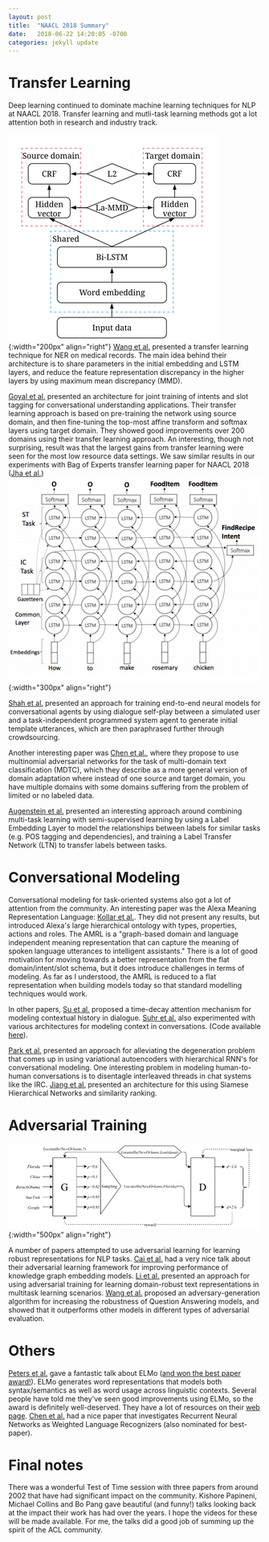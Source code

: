 ```yaml
---
layout: post
title:  "NAACL 2018 Summary"
date:   2018-06-22 14:20:05 -0700
categories: jekyll update
---
```


# Transfer Learning

Deep learning continued to dominate machine learning techniques for NLP at NAACL 2018. Transfer learning and mutli-task learning methods got a lot attention both in research and industry track. 

![MMD](/assets/naacl2018sum/mmd.PNG){:width="200px" align="right"}
[Wang et al.](http://aclweb.org/anthology/N18-1001) presented a transfer learning technique for NER on medical records. The main idea behind their architecture is to share parameters in the initial embedding and LSTM layers, and reduce the feature representation discrepancy in the higher layers by using maximum mean discrepancy (MMD).

[Goyal et al.](http://aclweb.org/anthology/N18-3018) presented an architecture for joint training of intents and slot tagging for conversational understanding applications. Their transfer learning approach is based on pre-training the network using source domain, and then fine-tuning the top-most affine transform and softmax layers using target domain. They showed good improvements over 200 domains using their transfer learning approach. An interesting, though not surprising, result was that the largest gains from transfer learning were seen for the most low resource data settings. We saw similar results in our experiments with Bag of Experts transfer learning paper for NAACL 2018 ([Jha et al.](http://aclweb.org/anthology/N18-3019))
![AlexaTL](/assets/naacl2018sum/goyal.PNG){:width="300px" align="right"}

[Shah et al.](http://aclweb.org/anthology/N18-3006) presented an approach for training end-to-end neural models for conversational agents by using dialogue self-play between a simulated user and a task-independent programmed system agent to generate initial template utterances, which are then paraphrased further through crowdsourcing.

Another interesting paper was [Chen et al.](http://aclweb.org/anthology/N18-1111), where they propose to use multinomial adversarial networks for the task of multi-domain text classification (MDTC), which they describe as a more general version of domain adaptation where instead of one source and target domain, you have multiple domains with some domains suffering from the problem of limited or no labeled data. 

[Augenstein et al.](http://aclweb.org/anthology/N18-1172) presented an interesting approach around combining multi-task learning with semi-supervised learning by using a Label Embedding Layer to model the relationships between labels for similar tasks (e.g. POS tagging and dependencies), and training a Label Transfer Network (LTN) to transfer labels between tasks. 

# Conversational Modeling

Conversational modeling for task-oriented systems also got a lot of attention from the community. An interesting paper was the Alexa Meaning Representation Language: [Kollar et al.](http://aclweb.org/anthology/N18-3022). They did not present any results, but introduced Alexa's large hierarchical ontology with types, properties, actions and roles. The AMRL is a "graph-based domain and language independent meaning representation that can capture the meaning of spoken language utterances to intelligent assistants." There is a lot of good motivation for moving towards a better representation from the flat domain/intent/slot schema, but it does introduce challenges in terms of modeling. As far as I understood, the AMRL is reduced to a flat representation when building models today so that standard modelling techniques would work.

In other papers, [Su et al.](http://aclweb.org/anthology/N18-1194) proposed a time-decay attention mechanism for modeling contextual history in dialogue. [Suhr et al.](http://aclweb.org/anthology/N18-1203) also experimented with various architectures for modeling context in conversations. (Code available [here](https://github.com/clic-lab/atis)).

[Park et al.](http://aclweb.org/anthology/N18-1162) presented an approach for alleviating the degeneration problem that comes up in using variational autoencoders with hierarchical RNN's for conversational modeling. One interesting problem in modeling human-to-human conversations is to disentagle interleaved threads in chat systems like the IRC. [Jiang et al.](http://aclweb.org/anthology/N18-1164) presented an architecture for this using Siamese Hierarchical Networks and similarity ranking.

# Adversarial Training

![KBGAN](/assets/naacl2018sum/KBGAN.PNG){:width="500px" align="right"}

A number of papers attempted to use adversarial learning for learning robust representations for NLP tasks. [Cai et al.](http://aclweb.org/anthology/N18-1133) had a very nice talk about their adversarial learning framework for improving performance of knowledge graph embedding models. [Li et al.](http://aclweb.org/anthology/N18-2076) presented an approach for using adversarial training for learning domain-robust text representations in multitask learning scenarios. [Wang et al.](http://aclweb.org/anthology/N18-2091) proposed an adversary-generation algorithm for increasing the robustness of Question Answering models, and showed that it outperforms other models in different types of adversarial evaluation. 

# Others

[Peters et al.](http://aclweb.org/anthology/N18-1202) gave a fantastic talk about ELMo ([and won the best paper award!](https://twitter.com/NAACLHLT/status/1003763141837295617)). ELMo generates word representations that models both syntax/semantics as well as word usage across linguistic contexts. Several people have told me they've seen good improvements using ELMo, so the award is definitely well-deserved. They have a lot of resources on their [web page](https://allennlp.org/elmo). [Chen et al.](http://aclweb.org/anthology/N18-1205) had a nice paper that investigates Recurrent Neural Networks as Weighted Language Recognizers (also nominated for best-paper).

# Final notes

There was a wonderful Test of Time session with three papers from around 2002 that have had significant impact on the community. Kishore Papineni, Michael Collins and Bo Pang gave beautiful (and funny!) talks looking back at the impact their work has had over the years. I hope the videos for these will be made available. For me, the talks did a good job of summing up the spirit of the ACL community. 